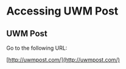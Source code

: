 # Accessing UWM Post

## UWM Post

Go to the following URL:

[http://uwmpost.com/](http://uwmpost.com/)


